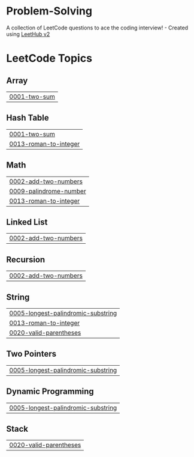 # Problem-Solving
A collection of LeetCode questions to ace the coding interview! - Created using [LeetHub v2](https://github.com/arunbhardwaj/LeetHub-2.0)

<!---LeetCode Topics Start-->
# LeetCode Topics
## Array
|  |
| ------- |
| [0001-two-sum](https://github.com/Mariam-Hamdy1/Problem-Solving/tree/master/0001-two-sum) |
## Hash Table
|  |
| ------- |
| [0001-two-sum](https://github.com/Mariam-Hamdy1/Problem-Solving/tree/master/0001-two-sum) |
| [0013-roman-to-integer](https://github.com/Mariam-Hamdy1/Problem-Solving/tree/master/0013-roman-to-integer) |
## Math
|  |
| ------- |
| [0002-add-two-numbers](https://github.com/Mariam-Hamdy1/Problem-Solving/tree/master/0002-add-two-numbers) |
| [0009-palindrome-number](https://github.com/Mariam-Hamdy1/Problem-Solving/tree/master/0009-palindrome-number) |
| [0013-roman-to-integer](https://github.com/Mariam-Hamdy1/Problem-Solving/tree/master/0013-roman-to-integer) |
## Linked List
|  |
| ------- |
| [0002-add-two-numbers](https://github.com/Mariam-Hamdy1/Problem-Solving/tree/master/0002-add-two-numbers) |
## Recursion
|  |
| ------- |
| [0002-add-two-numbers](https://github.com/Mariam-Hamdy1/Problem-Solving/tree/master/0002-add-two-numbers) |
## String
|  |
| ------- |
| [0005-longest-palindromic-substring](https://github.com/Mariam-Hamdy1/Problem-Solving/tree/master/0005-longest-palindromic-substring) |
| [0013-roman-to-integer](https://github.com/Mariam-Hamdy1/Problem-Solving/tree/master/0013-roman-to-integer) |
| [0020-valid-parentheses](https://github.com/Mariam-Hamdy1/Problem-Solving/tree/master/0020-valid-parentheses) |
## Two Pointers
|  |
| ------- |
| [0005-longest-palindromic-substring](https://github.com/Mariam-Hamdy1/Problem-Solving/tree/master/0005-longest-palindromic-substring) |
## Dynamic Programming
|  |
| ------- |
| [0005-longest-palindromic-substring](https://github.com/Mariam-Hamdy1/Problem-Solving/tree/master/0005-longest-palindromic-substring) |
## Stack
|  |
| ------- |
| [0020-valid-parentheses](https://github.com/Mariam-Hamdy1/Problem-Solving/tree/master/0020-valid-parentheses) |
<!---LeetCode Topics End-->